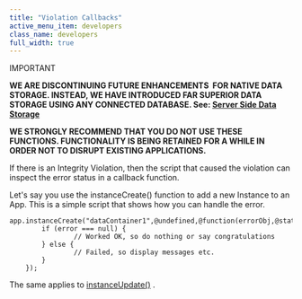 ```yaml
---
title: "Violation Callbacks"
active_menu_item: developers
class_name: developers
full_width: true
---
```



IMPORTANT

**WE ARE DISCONTINUING FUTURE ENHANCEMENTS  FOR NATIVE DATA STORAGE. INSTEAD, WE HAVE INTRODUCED FAR SUPERIOR DATA STORAGE USING ANY CONNECTED DATABASE. See: [Server Side Data Storage](../../../../data-storage/server-side-data-storage/)**

**WE STRONGLY RECOMMEND THAT YOU DO NOT USE THESE FUNCTIONS. FUNCTIONALITY IS BEING RETAINED FOR A WHILE IN ORDER NOT TO DISRUPT EXISTING APPLICATIONS.**

If there is an Integrity Violation, then the script that caused the violation can inspect the error status in a callback function.

Let's say you use the instanceCreate() function to add a new Instance to an App. This is a simple script that shows how you can handle the error.

    app.instanceCreate("dataContainer1",@undefined,@function(errorObj,@statusObj)@{
            if (error === null) {
                    // Worked OK, so do nothing or say congratulations
            } else {
                    // Failed, so display messages etc.
            }
        });
   

The same applies to [instanceUpdate()](../../../../scripting-apis/client-api/instance-data-functions/instancesave) .

